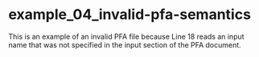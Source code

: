 # example\_04\_invalid-pfa-semantics
This is an example of an invalid PFA file because Line 18 reads an input name that was not specified
in the input section of the PFA document.
